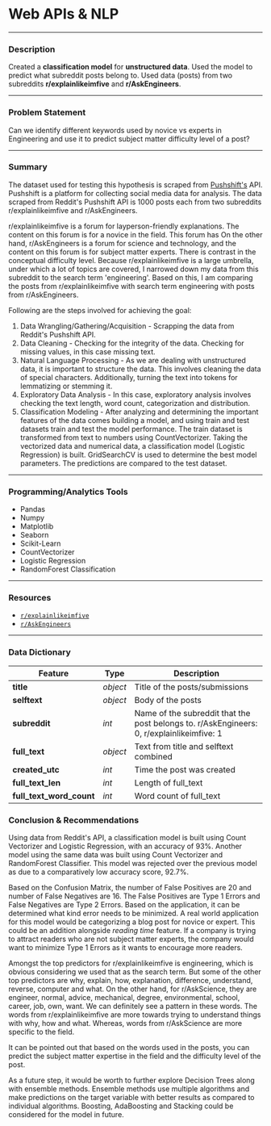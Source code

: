 # Web APIs & NLP

---

### Description
Created a **classification model** for **unstructured data**. Used the model to predict what subreddit posts belong to. Used data (posts) from two subreddits **r/explainlikeimfive** and **r/AskEngineers**.

---

### Problem Statement
Can we identify different keywords used by novice vs experts in Engineering and use it to predict subject matter difficulty level of a post?

---

### Summary
The dataset used for testing this hypothesis is scraped from [Pushshift's](https://github.com/pushshift/api) API. Pushshift is a platform for collecting social media data for analysis. The data scraped from Reddit's Pushshift API is 1000 posts each from two subreddits r/explainlikeimfive and r/AskEngineers.

r/explainlikeimfive is a forum for layperson-friendly explanations. The content on this forum is for a novice in the field. This forum has On the other hand, r/AskEngineers is a forum for science and technology, and the content on this forum is for subject matter experts. There is contrast in the conceptual difficulty level. Because r/explainlikeimfive is a large umbrella, under which a lot of topics are covered, I narrowed down my data from this subreddit to the search term 'engineering'. Based on this, I am comparing the posts from r/explainlikeimfive with search term engineering with posts from r/AskEngineers.

Following are the steps involved for achieving the goal:
1. Data Wrangling/Gathering/Acquisition - Scrapping the data from Reddit's Pushshift API.
2. Data Cleaning - Checking for the integrity of the data. Checking for missing values, in this case missing text.
3. Natural Language Processing - As we are dealing with unstructured data, it is important to structure the data. This involves cleaning the data of special characters. Additionally, turning the text into tokens for lemmatizing or stemming it.
3. Exploratory Data Analysis - In this case, exploratory analysis involves checking the text length, word count, categorization and distribution.
4. Classification Modeling - After analyzing and determining the important features of the data comes building a model, and using train and test datasets train and test the model performance. The train dataset is transformed from text to numbers using CountVectorizer. Taking the vectorized data and numerical data, a classification model (Logistic Regression) is built. GridSearchCV is used to determine the best model parameters. The predictions are compared to the test dataset.

---

### Programming/Analytics Tools
- Pandas
- Numpy
- Matplotlib
- Seaborn
- Scikit-Learn
- CountVectorizer
- Logistic Regression
- RandomForest Classification

---

### Resources
- [`r/explainlikeimfive`](https://api.pushshift.io/reddit/search/submission?subreddit=explainlikeimfive&q=engineering)
- [`r/AskEngineers`](https://api.pushshift.io/reddit/search/submission?subreddit=AskEngineers)

---

### Data Dictionary

|Feature|Type|Description|
| --- | --- | --- |
| **title** | *object* | Title of the posts/submissions
| **selftext** | *object* | Body of the posts
| **subreddit** | *int* | Name of the subreddit that the post belongs to. r/AskEngineers: 0, r/explainlikeimfive: 1
| **full_text** | *object*  |Text from title and selftext combined
| **created_utc** | *int* | Time the post was created
| **full_text_len** | *int* | Length of full_text
| **full_text_word_count** | *int* | Word count of full_text



### Conclusion & Recommendations

Using data from Reddit's API, a classification model is built using Count Vectorizer and Logistic Regression, with an accuracy of 93%. Another model using the same data was built using Count Vectorizer and RandomForest Classifier. This model was rejected over the previous model as due to a comparatively low accuracy score, 92.7%.

Based on the Confusion Matrix, the number of False Positives are 20 and number of False Negatives are 16. The False Positives are Type 1 Errors and False Negatives are Type 2 Errors. Based on the application, it can be determined what kind error needs to be minimized. A real world application for this model would be categorizing a blog post for novice or expert. This could be an addition alongside *reading time* feature. If a company is trying to attract readers who are not subject matter experts, the company would want to minimize Type 1 Errors as it wants to encourage more readers.  

Amongst the top predictors for r/explainlikeimfive is engineering, which is obvious considering we used that as the search term. But some of the other top predictors are why, explain, how, explanation, difference, understand, reverse, computer and what. On the other hand, for r/AskScience, they are engineer, normal, advice, mechanical, degree, environmental, school, career, job, own, want. We can definitely see a pattern in these words. The words from r/explainlikeimfive are more towards trying to understand things with why, how and what. Whereas, words from r/AskScience are more specific to the field.

It can be pointed out that based on the words used in the posts, you can predict the subject matter expertise in the field and the difficulty level of the post.

As a future step, it would be worth to further explore Decision Trees along with ensemble methods. Ensemble methods use multiple algorithms and make predictions on the target variable with better results as compared to individual algorithms. Boosting, AdaBoosting and Stacking could be considered for the model in future.
